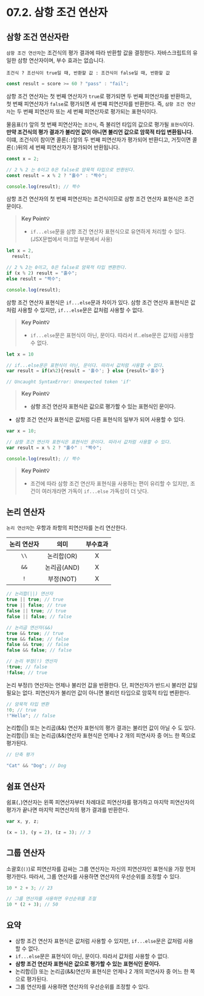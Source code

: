 # 07.2. 삼항 조건 연산자

## 삼항 조건 연산자란

`삼항 조건 연산자`는 조건식의 평가 결과에 따라 반환할 값을 결정한다. 자바스크립트의 유일한 삼항 연산자이며, 부수 효과는 없습니다.

```
조건식 ? 조선식이 true일 때, 반환할 값 : 조건식이 false일 때, 반환할 값
```

```js
const result = score >= 60 ? "pass" : "fail";
```

삼항 조건 연산자는 첫 번째 연산자가 `true`로 평가되면 두 번째 피연산자를 반환하고, 첫 번째 피연산자가 `false`로 평가되면 세 번쨰 피연산자를 반환한다. 즉, `삼항 조건 연산자`는 두 번째 피연산자 또는 세 번째 피연산자로 평가되는 표현식이다.

물음표(`?`) 앞의 첫 번째 피연산자는 `조건식`, 즉 불리언 타입의 값으로 평가될 `표현식`이다. **만약 조건식의 평가 결과가 불리언 값이 아니면 불리언 값으로 암묵적 타입 변환됩니다.** 이떄, 조건식이 참이면 콜론(`:`)앞의 두 번째 피연산자가 평가되어 반환디고, 거짓이면 콜론(`:`)뒤의 세 번째 피연산자가 평가되어 반환됩니다.

```js
const x = 2;

// 2 % 2 는 0이고 0은 false로 암묵적 타입으로 반환된다.
const result = x % 2 ? "홀수" : "짝수";

console.log(result); // 짝수
```

삼항 조건 연산자의 첫 번째 피연산자는 조건식이므로 삼항 조건 연산자 표현식은 조건문이다.

> **Key Point💡**
>
> * `if...else`문을 삼항 조건 연산자 표현식으로 유연하게 처리할 수 있다. (JSX문법에서 마크업 부분에서 사용)

```js
let x = 2,
  result;

// 2 % 2는 0이고, 0은 false로 암묵적 타입 변환한다.
if (x % 2) result = "홀수";
else result = "짝수";

console.log(result);
```

삼항 조건 연산자 표현식은 `if...else`문과 차이가 있다. 삼항 조건 연산자 표현식은 값처럼 사용할 수 있지만, `if...else`문은 값처럼 사용할 수 없다.

> **Key Point💡**
>
> * `if...else`문은 표현식이 아닌, 문이다. 따라서 if...else문은 값처럼 사용할 수 없다.

```js
let x = 10

// if...else문은 표현식이 아닌, 문이다. 따라서 값처럼 사용할 수 없다.
var result = if(x%2){result = '홀수'; } else {result='홀수'}

// Uncaught SyntaxError: Unexpected token 'if'
```

> **Key Point💡**
>
> * **삼항 조건 연산자 표현식은 값으로 평가할 수 있는 표현식인 문이다.**

* 삼항 조건 연산자 표현식은 값처럼 다른 표현식의 일부가 되어 사용할 수 있다.

```js
var x = 10;

// 삼항 조건 연산자 표현식은 표현식인 문이다. 따라서 값처럼 사용할 수 있다.
var result = x % 2 ? "홀수" : "짝수";

console.log(result); // 짝수
```

> **Key Point💡**
>
> * 조건에 따라 삼항 조건 연산자 표현식을 사용하는 편이 유리할 수 있지만, 조건이 여러개라면 가독이 `if...else` 가독성이 더 낫다.

## 논리 연산자

`논리 연산자`는 우항과 좌항의 피연산자를 논리 연산한다.

| 논리 연산자 |    의미    | 부수효과 |
| :----: | :------: | :--: |
|  `\\`  |  논리합(OR) |   X  |
|  `&&`  | 논리곱(AND) |   X  |
|   `!`  |  부정(NOT) |   X  |

```js
// 논리합(||) 연산자
true || true; // true
true || false; // true
false || true; // true
false || false; // false

// 논리곱 연산자(&&)
true && true; // true
true && false; // false
false && true; // false
false && false; // false

// 논리 부정(!) 연산자
!true; // false
!false; // true
```

논리 부정(!) 연산자는 언제나 불리언 값을 반환한다. 단, 피연산자가 반드시 불리언 값일 필요는 없다. 피연산자가 불리언 값이 아니면 불리언 타입으로 암묵적 타입 변환한다.

```js
// 암묵적 타입 변환
!0; // true
!"Hello"; // false
```

논리합(||) 또는 논리곱(&&) 연산자 표현식의 평가 결과는 불리언 값이 아닐 수 도 있다. 논리합(||) 또는 논리곱(&&)연산자 표현식은 언제나 2 개의 피연사자 중 어느 한 쪽으로 평가된다.

```js
// 단축 평가

"Cat" && "Dog"; // Dog
```

## 쉼표 연산자

쉼표(`,`)연산자는 왼쪽 피연산자부터 차례대로 피연산자를 평가하고 마지막 피연산자의 평가가 끝나면 마지막 피연산자의 평가 결과를 반환한다.

```js
var x, y, z;

(x = 1), (y = 2), (z = 3); // 3
```

## &#x20;그룹 연산자

소괄호(`()`)로 피연산자를 감싸는 그룹 연산자는 자신의 피연산자인 표현식을 가장 먼저 평가한다. 따라서, 그룹 연산자를 사용하면 연산자의 우선순위를 조정할 수 있다.

```js
10 * 2 + 3; // 23

// 그룹 연산자를 사용하면 우선순위를 조절
10 * (2 + 3); // 50
```

## 요약

* 삼항 조건 연산자 표현식은 값처럼 사용할 수 있지만, `if...else`문은 값처럼 사용할 수 없다.
* `if...else`문은 표현식이 아닌, 문이다. 따라서 값처럼 사용할 수 없다.
* **삼항 조건 연산자 표현식은 값으로 평가할 수 있는 표현식인 문이다.**
* 논리합(||) 또는 논리곱(&&)연산자 표현식은 언제나 2 개의 피연사자 중 어느 한 쪽으로 평가된다.
* 그룹 연산자를 사용하면 연산자의 우선순위를 조정할 수 있다.
